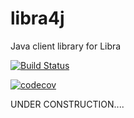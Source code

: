 # libra4j
Java client library for Libra

[![Build Status](https://travis-ci.org/chaingrok/libra4j.svg?branch=master)](https://travis-ci.org/chaingrok/libra4j)

[![codecov](https://codecov.io/gh/chaingrok/libra4j/branch/master/graph/badge.svg)](https://codecov.io/gh/chaingrok/libra4j)

UNDER CONSTRUCTION....
